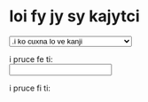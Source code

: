 # loi fy jy sy kajytci

<select id="computations">
  <option value="">.i ko cuxna lo ve kanji</option>
  <option value="comma">.i kanji lo togyfancyku'e lo dilcysle</option>
  <option value="tofjs">.i kanji lo fy jy sy togyku'e lo frinu</option>
  <option value="fromfjs">.i kanji lo frinu lo fy jy sy togyku'e</option>
  <option value="setlambda">.i zifre stika lo crulai</option>
</select>

i pruce fe ti: <br />
<input type="text" id="input">

i pruce fi ti: <br />
<div id="output"></div>

<link rel="stylesheet" href="../assets/calc/calcsheets.css">
<script src="../assets/calc/fjs.js"></script>
<script src="../assets/calc/calc.js"></script>
<script>
  var loc = {
         centValue: "toglai:",
             shift: "togyfancylei:",
       outputComma: "togyfancyku'e:",
    outputInterval: "togyku'e cmene:",
             ratio: "frinu:",
           noInput: ".i claxu lo se pruce",
     cantFactorize: ".i na ka'e kanji lo'i dilcymu'o be la'oi %1",
        notANumber: ".i la'oi %1 na'e namcu",
       wrongFormat: ".i na ka'e turfa'i",
   wrongIntVariant: ".i la'oi %1 noi togyku'e ku'o la'oi %2 noi klesi cu na mapti",
       wrongFactor: ".i li re lo'o e li ci na jai se curmi fai lo ka ce'u dilcymu'o lo fy jy sy togystika",
     noComputation: ".i lo ve pruce cu na se cuxna .i lo liste zo'u ko cuxna",
          notPrime: ".i la'oi %1 na'e dilcysle",
    butPythagorean: ".i li re fa'u li ci cu zelto'aku'e fa'u vonto'aku'e se cistrpitagora .i na nitcu lo fy jy sy togystika",
           notFrac: ".i lo se pruce cu na'e frinu .i mu'a li mu fi'u ci",
              div0: ".i mabla i'o nai fa lo nu dilcu fi li no",
           notReal: ".i zo'oi %1 na'e saclu lo mrena'u",
         radiusSet: ".i ca crulai fa li %1",

             comma: ".i kanji fi lo dilcysle poi zmadu li ci ku'o fe ge lo togyfancylei gi lo togyfancyku'e to e lo toglai be ri toi",
             tofjs: ".i kanji fi lo frinu fe lo pa fy jy sy togyku'e noi srana ri <br>.i la'e di'u zo'u lo fy jy sy togystika cu tolxre .i lo togyku'e poi mleca lo nontogyku'e zo'u pilno lo mecna'u noi sinxa lo togyku'e poi cnita .i mu'a li mu fi'u vo cu se sinxa zoi zoi <code>M3^5</code> zoi .i ku'i li vo fi'u mi zo'u zoi zoi <code>M-3_5</code> zoi <br>.i <strong>o'i</strong> lo kanji cu pilno lo glico ke togyku'e cmene .i mu'a me'o tau my ci cmene lo zmarelto'aku'e",
           fromfjs: ".i kanji fi lo fy jy sy togyku'e fe lo frinu noi srana ri .i bilga lo nu jarco lo du'u ma kau cfari lo galto'a e lo dzito'a .i e'a zifre pilji lo togystika gi'e te smuni lo togyku'e poi cnita ku'o lo mecna'u <br>.i <strong>o'i</strong> lo kanji cu pilno lo glico ke togyku'e cmene .i mu'a me'o tau my ci cmene lo zmarelto'aku'e",
         setlambda: ".i zifre stika lo crulai lo namcu poi zmadu li pa gi'e mleca li re te'a pi mu sei lo saclu cu se ciska .i ciska zoi gy default gy te zu'e lo nu xruti lo crulai lo fadni no'u li vei ci ci fi'u ci pa ve'o te'a pi mu"
  };
</script>
